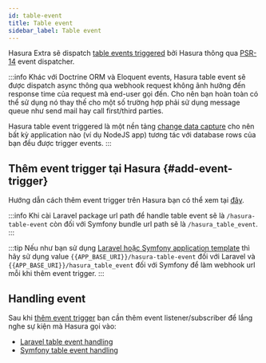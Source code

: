 ```yaml
---
id: table-event
title: Table event
sidebar_label: Table event
---
```


Hasura Extra sẽ dispatch [table events triggered](https://hasura.io/docs/latest/graphql/core/event-triggers/index.html) bởi Hasura 
thông qua [PSR-14](https://www.php-fig.org/psr/psr-14/) event dispatcher.

:::info
Khác với Doctrine ORM và Eloquent events, Hasura table event sẽ được dispatch async thông qua webhook request không ãnh hưởng đến
 response time của request mà end-user gọi đến. Cho nên bạn hoàn toàn có thể sử dụng nó thay thế cho một số trường hợp phải sử dụng message queue như send mail hay call first/third parties.

Hasura table event triggered là một nền tảng [change data capture](https://en.wikipedia.org/wiki/Change_data_capture) cho nên bất kỳ
application nào (ví dụ NodeJS app) tương tác với database rows của bạn đều được trigger events.
:::

## Thêm event trigger tại Hasura {#add-event-trigger}

Hướng dẫn cách thêm event trigger trên Hasura bạn có thể xem tại [đây](https://hasura.io/docs/latest/graphql/core/event-triggers/create-trigger.html).

:::info
Khi cài Laravel package url path để handle table event sẽ là `/hasura-table-event` còn đối với
Symfony bundle url path sẽ là `/hasura_table_event`.
:::

:::tip
Nếu như bạn sử dụng [Laravel hoặc Symfony application template](../02-installation/02-application-templates.md) thì hãy sử dụng value `{{APP_BASE_URI}}/hasura-table-event` đối với Laravel và
`{{APP_BASE_URI}}/hasura_table_event` đối với Symfony để làm webhook url mỗi khi thêm event trigger.
:::

## Handling event

Sau khi [thêm event trigger](#add-event-trigger) bạn cần thêm event listener/subscriber để lắng nghe sự kiện mà Hasura gọi vào:

+ [Laravel table event handling](./02-laravel-table-event-handling.md)
+ [Symfony table event handling](./03-symfony-table-event-handling.md)